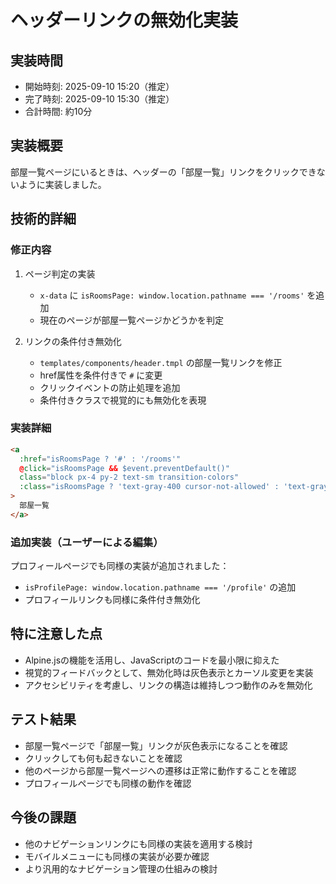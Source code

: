 # ヘッダーリンクの無効化実装

## 実装時間
- 開始時刻: 2025-09-10 15:20（推定）
- 完了時刻: 2025-09-10 15:30（推定）
- 合計時間: 約10分

## 実装概要
部屋一覧ページにいるときは、ヘッダーの「部屋一覧」リンクをクリックできないように実装しました。

## 技術的詳細

### 修正内容
1. ページ判定の実装
   - `x-data` に `isRoomsPage: window.location.pathname === '/rooms'` を追加
   - 現在のページが部屋一覧ページかどうかを判定

2. リンクの条件付き無効化
   - `templates/components/header.tmpl` の部屋一覧リンクを修正
   - href属性を条件付きで `#` に変更
   - クリックイベントの防止処理を追加
   - 条件付きクラスで視覚的にも無効化を表現

### 実装詳細
```html
<a
  :href="isRoomsPage ? '#' : '/rooms'"
  @click="isRoomsPage && $event.preventDefault()"
  class="block px-4 py-2 text-sm transition-colors"
  :class="isRoomsPage ? 'text-gray-400 cursor-not-allowed' : 'text-gray-700 hover:bg-gray-100'"
>
  部屋一覧
</a>
```

### 追加実装（ユーザーによる編集）
プロフィールページでも同様の実装が追加されました：
- `isProfilePage: window.location.pathname === '/profile'` の追加
- プロフィールリンクも同様に条件付き無効化

## 特に注意した点
- Alpine.jsの機能を活用し、JavaScriptのコードを最小限に抑えた
- 視覚的フィードバックとして、無効化時は灰色表示とカーソル変更を実装
- アクセシビリティを考慮し、リンクの構造は維持しつつ動作のみを無効化

## テスト結果
- 部屋一覧ページで「部屋一覧」リンクが灰色表示になることを確認
- クリックしても何も起きないことを確認
- 他のページから部屋一覧ページへの遷移は正常に動作することを確認
- プロフィールページでも同様の動作を確認

## 今後の課題
- 他のナビゲーションリンクにも同様の実装を適用する検討
- モバイルメニューにも同様の実装が必要か確認
- より汎用的なナビゲーション管理の仕組みの検討